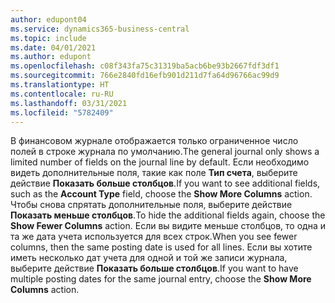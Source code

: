 ```yaml
---
author: edupont04
ms.service: dynamics365-business-central
ms.topic: include
ms.date: 04/01/2021
ms.author: edupont
ms.openlocfilehash: c08f343fa75c31319ba5acb6be93b2667fdf3df1
ms.sourcegitcommit: 766e2840fd16efb901d211d7fa64d96766ac99d9
ms.translationtype: HT
ms.contentlocale: ru-RU
ms.lasthandoff: 03/31/2021
ms.locfileid: "5782409"
---
```

<span data-ttu-id="1db97-101">В финансовом журнале отображается только ограниченное число полей в строке журнала по умолчанию.</span><span class="sxs-lookup"><span data-stu-id="1db97-101">The general journal only shows a limited number of fields on the journal line by default.</span></span> <span data-ttu-id="1db97-102">Если необходимо видеть дополнительные поля, такие как поле **Тип счета**, выберите действие **Показать больше столбцов**.</span><span class="sxs-lookup"><span data-stu-id="1db97-102">If you want to see additional fields, such as the **Account Type** field, choose the **Show More Columns** action.</span></span> <span data-ttu-id="1db97-103">Чтобы снова спрятать дополнительные поля, выберите действие **Показать меньше столбцов**.</span><span class="sxs-lookup"><span data-stu-id="1db97-103">To hide the additional fields again, choose the **Show Fewer Columns** action.</span></span> <span data-ttu-id="1db97-104">Если вы видите меньше столбцов, то одна и та же дата учета используется для всех строк.</span><span class="sxs-lookup"><span data-stu-id="1db97-104">When you see fewer columns, then the same posting date is used for all lines.</span></span> <span data-ttu-id="1db97-105">Если вы хотите иметь несколько дат учета для одной и той же записи журнала, выберите действие **Показать больше столбцов**.</span><span class="sxs-lookup"><span data-stu-id="1db97-105">If you want to have multiple posting dates for the same journal entry, choose the **Show More Columns** action.</span></span>

